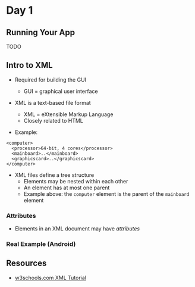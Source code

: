 # Day 1

## Running Your App

TODO


## Intro to XML

- Required for building the GUI
  - GUI = graphical user interface

- XML is a text-based file format
  - XML = eXtensible Markup Language
  - Closely related to HTML

- Example:

```
<computer>
  <processor>64-bit, 4 cores</processor>
  <mainboard>..</mainboard>
  <graphicscard>..</graphicscard>
</computer>
```

- XML files define a tree structure
  - Elements may be nested within each other
  - An element has at most one parent
  - Example above: the `computer` element is the parent of the `mainboard` element

### Attributes

- Elements in an XML document may have *attributes*

### Real Example (Android)

## Resources

- [w3schools.com XML Tutorial](http://www.w3schools.com/xml/)
